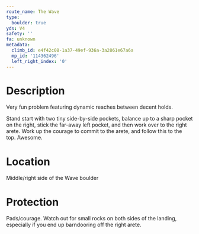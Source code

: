 ```yaml
---
route_name: The Wave
type:
  boulder: true
yds: V4
safety: ''
fa: unknown
metadata:
  climb_id: e4f42c08-1a37-49ef-936a-3a2861e67a6a
  mp_id: '114362496'
  left_right_index: '0'
---
```

# Description
Very fun problem featuring dynamic reaches between decent holds.

Stand start with two tiny side-by-side pockets, balance up to a sharp pocket on the right, stick the far-away left pocket, and then work over to the right arete. Work up the courage to commit to the arete, and follow this to the top. Awesome.

# Location
Middle/right side of the Wave boulder

# Protection
Pads/courage. Watch out for small rocks on both sides of the landing, especially if you end up barndooring off the right arete.
